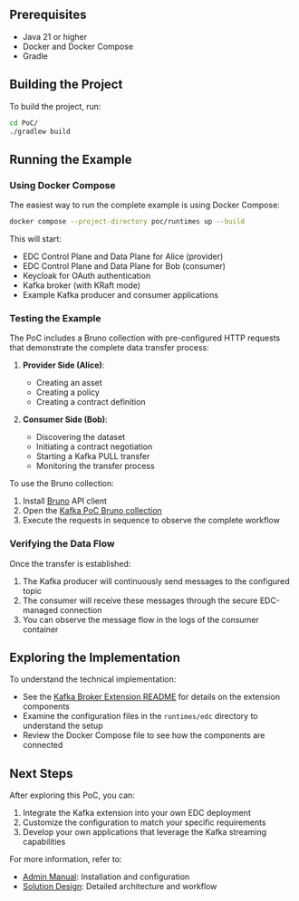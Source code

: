 
## Prerequisites

- Java 21 or higher
- Docker and Docker Compose
- Gradle

## Building the Project

To build the project, run:

```bash
cd PoC/
./gradlew build
```

## Running the Example

### Using Docker Compose

The easiest way to run the complete example is using Docker Compose:

```bash
docker compose --project-directory poc/runtimes up --build
```

This will start:

- EDC Control Plane and Data Plane for Alice (provider)
- EDC Control Plane and Data Plane for Bob (consumer)
- Keycloak for OAuth authentication
- Kafka broker (with KRaft mode)
- Example Kafka producer and consumer applications

### Testing the Example

The PoC includes a Bruno collection with pre-configured HTTP requests that demonstrate the complete data transfer
process:

1. **Provider Side (Alice)**:
    - Creating an asset
    - Creating a policy
    - Creating a contract definition

2. **Consumer Side (Bob)**:
    - Discovering the dataset
    - Initiating a contract negotiation
    - Starting a Kafka PULL transfer
    - Monitoring the transfer process

To use the Bruno collection:

1. Install [Bruno](https://www.usebruno.com/) API client
2. Open the [Kafka PoC Bruno collection](PoC/kafka-pull/collections/Kafka%20PoC%20Bruno%20collection)
3. Execute the requests in sequence to observe the complete workflow

### Verifying the Data Flow

Once the transfer is established:

1. The Kafka producer will continuously send messages to the configured topic
2. The consumer will receive these messages through the secure EDC-managed connection
3. You can observe the message flow in the logs of the consumer container

## Exploring the Implementation

To understand the technical implementation:

- See the [Kafka Broker Extension README](PoC/kafka-pull/README.md) for details on the extension components
- Examine the configuration files in the `runtimes/edc` directory to understand the setup
- Review the Docker Compose file to see how the components are connected

## Next Steps

After exploring this PoC, you can:

1. Integrate the Kafka extension into your own EDC deployment
2. Customize the configuration to match your specific requirements
3. Develop your own applications that leverage the Kafka streaming capabilities

For more information, refer to:

- [Admin Manual](docs/administration/admin-manual.md): Installation and configuration
- [Solution Design](docs/architecture/solution-design-kafka-pull.md): Detailed architecture and workflow
